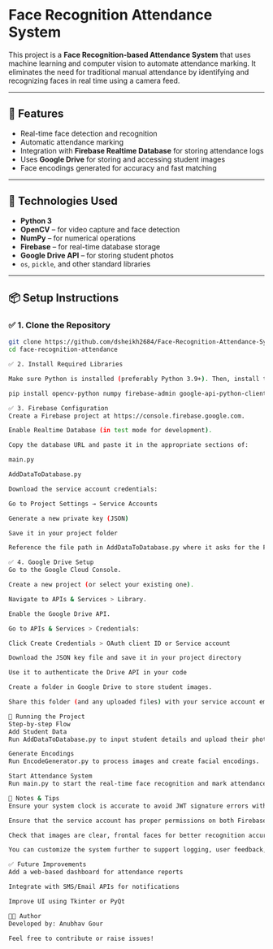 # Face Recognition Attendance System

This project is a **Face Recognition-based Attendance System** that uses machine learning and computer vision to automate attendance marking. It eliminates the need for traditional manual attendance by identifying and recognizing faces in real time using a camera feed.

---

## 🚀 Features

- Real-time face detection and recognition
- Automatic attendance marking
- Integration with **Firebase Realtime Database** for storing attendance logs
- Uses **Google Drive** for storing and accessing student images
- Face encodings generated for accuracy and fast matching

---

## 🧰 Technologies Used

- **Python 3**
- **OpenCV** – for video capture and face detection
- **NumPy** – for numerical operations
- **Firebase** – for real-time database storage
- **Google Drive API** – for storing student photos
- `os`, `pickle`, and other standard libraries

---

## 📦 Setup Instructions

### ✅ 1. Clone the Repository
```bash
git clone https://github.com/dsheikh2684/Face-Recognition-Attendance-System
cd face-recognition-attendance

✅ 2. Install Required Libraries

Make sure Python is installed (preferably Python 3.9+). Then, install the dependencies:

pip install opencv-python numpy firebase-admin google-api-python-client google-auth google-auth-oauthlib

✅ 3. Firebase Configuration
Create a Firebase project at https://console.firebase.google.com.

Enable Realtime Database (in test mode for development).

Copy the database URL and paste it in the appropriate sections of:

main.py

AddDataToDatabase.py

Download the service account credentials:

Go to Project Settings → Service Accounts

Generate a new private key (JSON)

Save it in your project folder

Reference the file path in AddDataToDatabase.py where it asks for the Firebase credential file

✅ 4. Google Drive Setup
Go to the Google Cloud Console.

Create a new project (or select your existing one).

Navigate to APIs & Services > Library.

Enable the Google Drive API.

Go to APIs & Services > Credentials:

Click Create Credentials > OAuth client ID or Service account

Download the JSON key file and save it in your project directory

Use it to authenticate the Drive API in your code

Create a folder in Google Drive to store student images.

Share this folder (and any uploaded files) with your service account email.

📂 Running the Project
Step-by-step Flow
Add Student Data
Run AddDataToDatabase.py to input student details and upload their photos to Drive.

Generate Encodings
Run EncodeGenerator.py to process images and create facial encodings.

Start Attendance System
Run main.py to start the real-time face recognition and mark attendance.

📌 Notes & Tips
Ensure your system clock is accurate to avoid JWT signature errors with Google APIs.

Ensure that the service account has proper permissions on both Firebase and Drive.

Check that images are clear, frontal faces for better recognition accuracy.

You can customize the system further to support logging, user feedback, or dashboards.

✅ Future Improvements
Add a web-based dashboard for attendance reports

Integrate with SMS/Email APIs for notifications

Improve UI using Tkinter or PyQt

🧑‍💻 Author
Developed by: Anubhav Gour

Feel free to contribute or raise issues!
